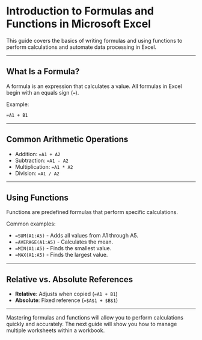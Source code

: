 # Introduction to Formulas and Functions in Microsoft Excel

This guide covers the basics of writing formulas and using functions to perform calculations and automate data processing in Excel.

---

## What Is a Formula?

A formula is an expression that calculates a value. All formulas in Excel begin with an equals sign (`=`).

Example:
```
=A1 + B1
```

---

## Common Arithmetic Operations

- Addition: `=A1 + A2`
- Subtraction: `=A1 - A2`
- Multiplication: `=A1 * A2`
- Division: `=A1 / A2`

---

## Using Functions

Functions are predefined formulas that perform specific calculations.

Common examples:
- `=SUM(A1:A5)` - Adds all values from A1 through A5.
- `=AVERAGE(A1:A5)` - Calculates the mean.
- `=MIN(A1:A5)` - Finds the smallest value.
- `=MAX(A1:A5)` - Finds the largest value.

---

## Relative vs. Absolute References

- **Relative**: Adjusts when copied (`=A1 + B1`)
- **Absolute**: Fixed reference (`=$A$1 + $B$1`)

---

Mastering formulas and functions will allow you to perform calculations quickly and accurately. The next guide will show you how to manage multiple worksheets within a workbook.
